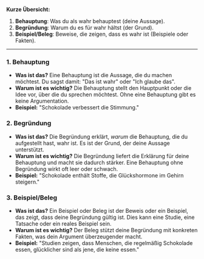 **Kurze Übersicht:**
1. **Behauptung**: Was du als wahr behauptest (deine Aussage).
2. **Begründung**: Warum du es für wahr hältst (der Grund).
3. **Beispiel/Beleg**: Beweise, die zeigen, dass es wahr ist (Beispiele oder Fakten).
___
### 1. **Behauptung**
   - **Was ist das?**
     Eine Behauptung ist die Aussage, die du machen möchtest. Du sagst damit: "Das ist wahr" oder "Ich glaube das".
   - **Warum ist es wichtig?**
     Die Behauptung stellt den Hauptpunkt oder die Idee vor, über die du sprechen möchtest. Ohne eine Behauptung gibt es keine Argumentation.
   - **Beispiel:**
     "Schokolade verbessert die Stimmung."

### 2. **Begründung**
   - **Was ist das?**
     Die Begründung erklärt, *warum* die Behauptung, die du aufgestellt hast, wahr ist. Es ist der Grund, der deine Aussage unterstützt.
   - **Warum ist es wichtig?**
     Die Begründung liefert die Erklärung für deine Behauptung und macht sie dadurch stärker. Eine Behauptung ohne Begründung wirkt oft leer oder schwach.
   - **Beispiel:**
     "Schokolade enthält Stoffe, die Glückshormone im Gehirn steigern."

### 3. **Beispiel/Beleg**
   - **Was ist das?**
     Ein Beispiel oder Beleg ist der Beweis oder ein Beispiel, das zeigt, dass deine Begründung gültig ist. Dies kann eine Studie, eine Tatsache oder ein reales Beispiel sein.
   - **Warum ist es wichtig?**
     Der Beleg stützt deine Begründung mit konkreten Fakten, was dein Argument überzeugender macht.
   - **Beispiel:**
     "Studien zeigen, dass Menschen, die regelmäßig Schokolade essen, glücklicher sind als jene, die keine essen."


